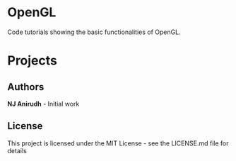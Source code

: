 # OpenGL
Code tutorials showing the basic functionalities of OpenGL.

# Projects

## Authors
**NJ Anirudh** - Initial work

## License
This project is licensed under the MIT License - see the LICENSE.md file for details
